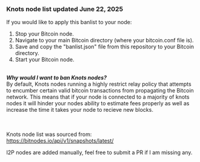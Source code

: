 ### Knots node list updated June 22, 2025

If you would like to apply this banlist to your node:
1. Stop your Bitcoin node.
2. Navigate to your main Bitcoin directory (where your bitcoin.conf file is).
3. Save and copy the "banlist.json" file from this repository to your Bitcoin directory.
4. Start your Bitcoin node.


<br>
<i></y></u><b>Why would I want to ban Knots nodes?</b></i>
<br>
By default, Knots nodes running a highly restrict relay policy that attempts to encumber certain valid bitcoin transactions from propagating the Bitcoin network. This means that if your node is connected to a majority of knots nodes it will hinder your nodes ability to estimate fees properly as well as increase the time it takes your node to recieve new blocks.

<br><br>
Knots node list was sourced from: https://bitnodes.io/api/v1/snapshots/latest/

I2P nodes are added manually, feel free to submit a PR if I am missing any.
